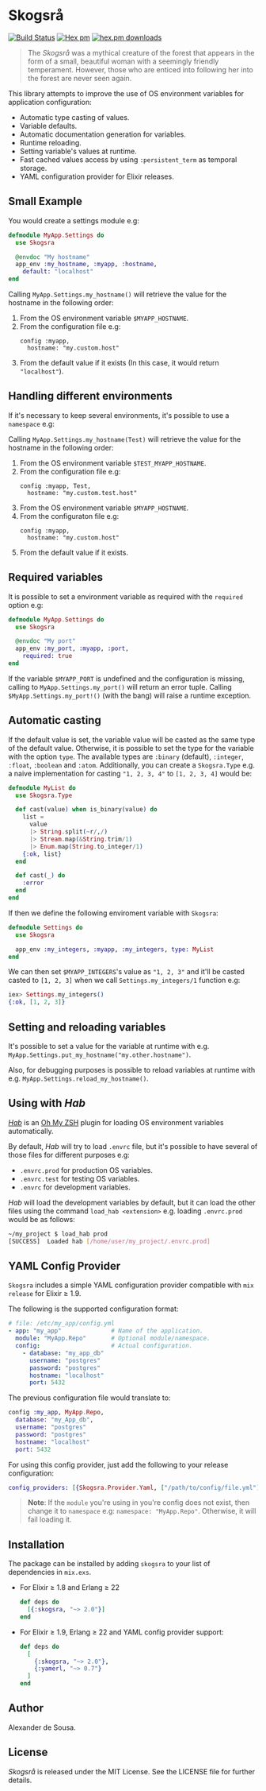 # Skogsrå

[![Build Status](https://travis-ci.org/gmtprime/skogsra.svg?branch=master)](https://travis-ci.org/gmtprime/skogsra) [![Hex pm](http://img.shields.io/hexpm/v/skogsra.svg?style=flat)](https://hex.pm/packages/skogsra) [![hex.pm downloads](https://img.shields.io/hexpm/dt/skogsra.svg?style=flat)](https://hex.pm/packages/skogsra)

> The _Skogsrå_ was a mythical creature of the forest that appears in the form
> of a small, beautiful woman with a seemingly friendly temperament. However,
> those who are enticed into following her into the forest are never seen
> again.

This library attempts to improve the use of OS environment variables for
application configuration:

* Automatic type casting of values.
* Variable defaults.
* Automatic documentation generation for variables.
* Runtime reloading.
* Setting variable's values at runtime.
* Fast cached values access by using `:persistent_term` as temporal storage.
* YAML configuration provider for Elixir releases.

## Small Example

You would create a settings module e.g:

```elixir
defmodule MyApp.Settings do
  use Skogsra

  @envdoc "My hostname"
  app_env :my_hostname, :myapp, :hostname,
    default: "localhost"
end
```

Calling `MyApp.Settings.my_hostname()` will retrieve the value for the
hostname in the following order:

1. From the OS environment variable `$MYAPP_HOSTNAME`.
2. From the configuration file e.g:
   ```
   config :myapp,
     hostname: "my.custom.host"
   ```
3. From the default value if it exists (In this case, it would return
`"localhost"`).

## Handling different environments

If it's necessary to keep several environments, it's possible to use a
`namespace` e.g:

Calling `MyApp.Settings.my_hostname(Test)` will retrieve the value for the
hostname in the following order:

1. From the OS environment variable `$TEST_MYAPP_HOSTNAME`.
2. From the configuration file e.g:
   ```
   config :myapp, Test,
     hostname: "my.custom.test.host"
   ```
3. From the OS environment variable `$MYAPP_HOSTNAME`.
4. From the configuraton file e.g:
   ```
   config :myapp,
     hostname: "my.custom.host"
   ```
5. From the default value if it exists.

## Required variables

It is possible to set a environment variable as required with the `required`
option e.g:

```elixir
defmodule MyApp.Settings do
  use Skogsra

  @envdoc "My port"
  app_env :my_port, :myapp, :port,
    required: true
end
```

If the variable `$MYAPP_PORT` is undefined and the configuration is missing,
calling to `MyApp.Settings.my_port()` will return an error tuple. Calling
`$MyApp.Settings.my_port!()` (with the bang) will raise a runtime
exception.

## Automatic casting

If the default value is set, the variable value will be casted as the same type
of the default value. Otherwise, it is possible to set the type for the
variable with the option `type`. The available types are `:binary` (default),
`:integer`, `:float`, `:boolean` and `:atom`. Additionally, you can create a
`Skogsra.Type` e.g. a naive implementation for casting `"1, 2, 3, 4"` to
`[1, 2, 3, 4]` would be:

```elixir
defmodule MyList do
  use Skogsra.Type

  def cast(value) when is_binary(value) do
    list =
      value
      |> String.split(~r/,/)
      |> Stream.map(&String.trim/1)
      |> Enum.map(String.to_integer/1)
    {:ok, list}
  end

  def cast(_) do
    :error
  end
end
```

If then we define the following enviroment variable with `Skogsra`:

```elixir
defmodule Settings do
  use Skogsra

  app_env :my_integers, :myapp, :my_integers, type: MyList
end
```

We can then set `$MYAPP_INTEGERS`'s value as `"1, 2, 3"` and it'll be casted
casted to `[1, 2, 3]` when we call `Settings.my_integers/1` function e.g:

```elixir
iex> Settings.my_integers()
{:ok, [1, 2, 3]}
```

## Setting and reloading variables

It's possible to set a value for the variable at runtime with e.g.
`MyApp.Settings.put_my_hostname("my.other.hostname")`.

Also, for debugging purposes is possible to reload variables at runtime with
e.g. `MyApp.Settings.reload_my_hostname()`.

## Using with _Hab_

[_Hab_](https://github.com/alexdesousa/hab) is an
[Oh My ZSH](https://github.com/robbyrussell/oh-my-zsh) plugin for loading OS
environment variables automatically.

By default, _Hab_ will try to load `.envrc` file, but it's possible to have
several of those files for different purposes e.g:

- `.envrc.prod` for production OS variables.
- `.envrc.test` for testing OS variables.
- `.envrc` for development variables.

_Hab_ will load the development variables by default, but it can load the
other files using the command `load_hab <extension>` e.g. loading
`.envrc.prod` would be as follows:

```bash
~/my_project $ load_hab prod
[SUCCESS]  Loaded hab [/home/user/my_project/.envrc.prod]
```

## YAML Config Provider

`Skogsra` includes a simple YAML configuration provider compatible with
`mix release` for Elixir ≥ 1.9.

The following is the supported configuration format:

```yaml
# file: /etc/my_app/config.yml
- app: "my_app"              # Name of the application.
  module: "MyApp.Repo"       # Optional module/namespace.
  config:                    # Actual configuration.
    - database: "my_app_db"
      username: "postgres"
      password: "postgres"
      hostname: "localhost"
      port: 5432
```

The previous configuration file would translate to:

```elixir
config :my_app, MyApp.Repo,
  database: "my_App_db",
  username: "postgres"
  password: "postgres"
  hostname: "localhost"
  port: 5432
```

For using this config provider, just add the following to your release
configuration:

```elixir
config_providers: [{Skogsra.Provider.Yaml, ["/path/to/config/file.yml"]}]
```

> **Note**: If the `module` you're using in you're config does not exist, then
> change it to `namespace` e.g: `namespace: "MyApp.Repo"`. Otherwise, it will
> fail loading it.

## Installation

The package can be installed by adding `skogsra` to your list of dependencies
in `mix.exs`.

- For Elixir ≥ 1.8 and Erlang ≥ 22

  ```elixir
  def deps do
    [{:skogsra, "~> 2.0"}]
  end
  ```

- For Elixir ≥ 1.9, Erlang ≥ 22 and YAML config provider support:

  ```elixir
  def deps do
    [
      {:skogsra, "~> 2.0"},
      {:yamerl, "~> 0.7"}
    ]
  end
  ```

## Author

Alexander de Sousa.

## License

_Skogsrå_ is released under the MIT License. See the LICENSE file for further
details.
